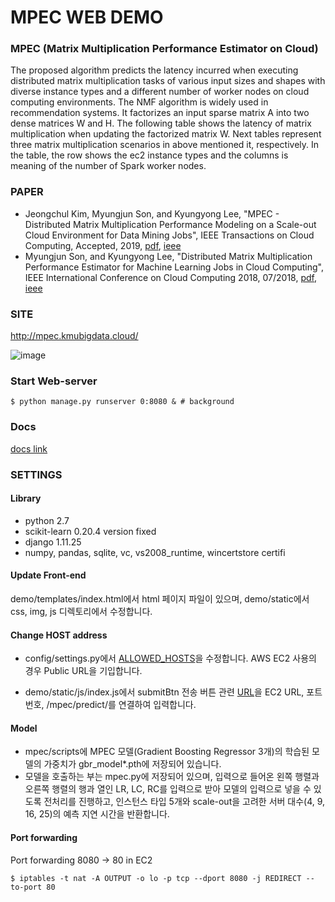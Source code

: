 # MPEC WEB DEMO
### MPEC (Matrix Multiplication Performance Estimator on Cloud)
The proposed algorithm predicts the latency incurred when executing distributed matrix multiplication tasks of various input sizes and shapes with diverse instance types and a different number of worker nodes on cloud computing environments. The NMF algorithm is widely used in recommendation systems. It factorizes an input sparse matrix A into two dense matrices W and H. The following table shows the latency of matrix multiplication when updating the factorized matrix W. Next tables represent three matrix multiplication scenarios in above mentioned it, respectively. In the table, the row shows the ec2 instance types and the columns is meaning of the number of Spark worker nodes.

### PAPER
 - Jeongchul Kim, Myungjun Son, and Kyungyong Lee, "MPEC - Distributed Matrix Multiplication Performance Modeling on a Scale-out Cloud Environment for Data Mining Jobs", IEEE Transactions on Cloud Computing, Accepted, 2019, [pdf](http://leeky.me/publications/mpec-tcc.pdf), [ieee](https://ieeexplore.ieee.org/document/8887190) 
 - Myungjun Son, and Kyungyong Lee, "Distributed Matrix Multiplication Performance Estimator for Machine Learning Jobs in Cloud Computing", IEEE International Conference on Cloud Computing 2018, 07/2018, [pdf](http://leeky.me/publications/cloud_2018.pdf), [ieee](https://ieeexplore.ieee.org/document/8457857)

### SITE
http://mpec.kmubigdata.cloud/ 

![image](https://user-images.githubusercontent.com/10591350/71336330-fcc90080-2589-11ea-9a47-2a1dbe9a2b1d.png)

### Start Web-server
```shell
$ python manage.py runserver 0:8080 & # background
```

### Docs
[docs link](https://docs.google.com/document/d/1wapSPp2X5S1w9uuFPpGEW4zccrDh2UhesRhJlxkcroY/edit?usp=sharing)

### SETTINGS
#### Library
 - python 2.7
 - scikit-learn 0.20.4 version fixed
 - django 1.11.25
 - numpy, pandas, sqlite, vc, vs2008_runtime, wincertstore certifi

#### Update Front-end
demo/templates/index.html에서 html 페이지 파일이 있으며,
demo/static에서 css, img, js 디렉토리에서 수정합니다.

#### Change HOST address
 - config/settings.py에서 [ALLOWED_HOSTS](https://github.com/kmu-bigdata/mpec-web-demo/blob/a3166a7645637b60108021746fd95e39baa6e2f7/config/settings.py#L28)을 수정합니다.
AWS EC2 사용의 경우 Public URL을 기입합니다.

 - demo/static/js/index.js에서 submitBtn 전송 버튼 관련 [URL](https://github.com/kmu-bigdata/mpec-web-demo/blob/a3166a7645637b60108021746fd95e39baa6e2f7/demo/static/js/index.js#L88)을 EC2 URL, 포트번호, /mpec/predict/를 연결하여 입력합니다.

#### Model
 - mpec/scripts에 MPEC 모델(Gradient Boosting Regressor 3개)의 학습된 모델의 가중치가 gbr_model*.pth에 저장되어 있습니다.
 - 모델을 호출하는 부는 mpec.py에 저장되어 있으며, 입력으로 들어온 왼쪽 행렬과 오른쪽 행렬의 행과 열인 LR, LC, RC를 입력으로 받아 모델의 입력으로 넣을 수 있도록 전처리를 진행하고, 인스턴스 타입 5개와 scale-out을 고려한 서버 대수(4, 9, 16, 25)의 예측 지연 시간을 반환합니다. 

#### Port forwarding
Port forwarding 8080 -> 80 in EC2
```shell
$ iptables -t nat -A OUTPUT -o lo -p tcp --dport 8080 -j REDIRECT --to-port 80
```
